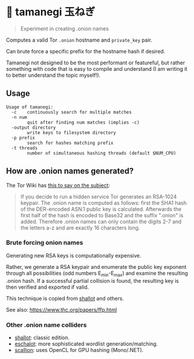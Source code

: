 # :chestnut: tamanegi 玉ねぎ
> Experiment in creating .onion names

Computes a valid Tor `.onion` hostname and `private_key` pair.

Can brute force a specific prefix for the hostname hash if desired.

Tamanegi not designed to be the most performant or featureful, but rather
something with code that is easy to compile and understand (I am writing it to
better understand the topic myself!).

## Usage

    Usage of tamanegi:
      -c	continuously search for multiple matches
      -n num
        	quit after finding num matches (implies -c)
      -output directory
        	write keys to filesystem directory
      -p prefix
        	search for hashes matching prefix
      -t threads
        	number of simultaneous hashing threads (default $NUM_CPU)

## How are .onion names generated?
The Tor Wiki has [this to say on the subject][source]:

> If you decide to run a hidden service Tor generates an ​RSA-1024 keypair. The
> .onion name is computed as follows: first the ​SHA1 hash of the ​DER-encoded
> ​ASN.1 public key is calculated. Afterwards the first half of the hash is
> encoded to ​Base32 and the suffix ".onion" is added. Therefore .onion names can
> only contain the digits 2-7 and the letters a-z and are exactly 16 characters
> long.

[source]: https://trac.torproject.org/projects/tor/wiki/doc/HiddenServiceNames

### Brute forcing onion names

Generating new RSA keys is computationally expensive.

Rather, we generate a RSA keypair and enumerate the public key exponent through
all possibilities (odd numbers E<sub>min</sub>-E<sub>max</sub>) and examine the
resulting .onion hash. If a successful partial collision is found, the resulting
key is then verified and exported if valid.

This technique is copied from [shallot] and others.

See also: https://www.thc.org/papers/ffp.html

### Other .onion name colliders

 - [shallot]: classic edition.
 - [eschalot]: more sophisticated wordlist generation/matching.
 - [scallion]: uses OpenCL for GPU hashing (Mono/.NET).

[shallot]:  https://github.com/katmagic/Shallot
[eschalot]: https://github.com/ReclaimYourPrivacy/eschalot
[scallion]: https://github.com/lachesis/scallion
